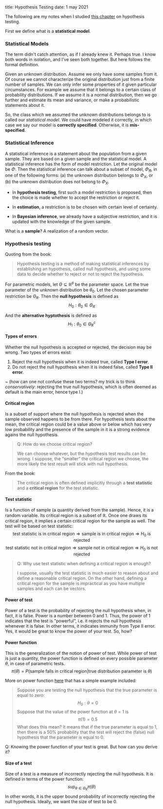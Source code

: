 title: Hypothesis Testing
date: 1 may 2021


The following are my notes when I studied [this chapter][1] on hypothesis testing.

First we define what is a **statistical model**.

### Statistical Models
The term didn't catch attention, as if I already knew it. Perhaps true. I know both words in isolation, and I've seen both together. But here follows the formal definition.

Given an unknown distribution. Assume we only have some samples from it. Of course we cannot characterize the original distribution just from a finite number of samples. We can only infer some properties of it given particular circumstances. For example we assume that it belongs to a certain class of probability distributions. If we assume it is a normal distribution, then we go further and estimate its mean and variance, or make a probabilistic statements about it. 

So, the class which we assumed the unknown distributions belongs to is called our _statistical model_. We could have modeled it correctly, in which case we say our model is **correctly specified**. Otherwise, it is **mis-specified**.


### Statistical Inference
A statistical inference is a statement about the population from a given sample. They are based on a given sample and the statistical model. A statistical inference has the form of model restriction. Let the original model be $\Phi$. Then the statistical inference can talk about a subset of model, $\Phi_R$, in one of the following forms: (a) the unknown distribution belongs to $\Phi_X$, or (b) the unknown distribution does not belong to $\Phi_X$.

- In **hypothesis testing**, first such a model restriction is proposed, then the choice is made whether to accept the restriction or reject it.

- In **estimation**, a restriction is to be chosen with certain level of certainty.

- In **Bayesian inference**, we already have a subjective restriction, and it is updated with the knowledge of the given sample.

What is a **sample**? A realization of a random vector.


### Hypothesis testing
Quoting from the book:
> Hypothesis testing is a method of making statistical inferences by establishing an hypothesis, called null hypothesis, and using some data to decide whether to reject or not to reject the hypothesis.

For parametric models, let $\Theta \subseteq \mathbb{R}^p$ be the parameter space. Let the true parameter of the unknown distribution be $\theta_0$. Let the chosen parameter restriction be $\Theta_R$. Then the **null hypothesis** is defined as
$$H_0: \theta_0 \in \Theta_R$$

And the **alternative hyptothesis** is defined as
$$H_1: \theta_0 \in \Theta_R^c$$


#### Types of errors
Whether the null hypothesis is accepted or rejected, the decision may be wrong. Two types of errors exist:
1. Reject the null hypothesis when it is indeed true, called **Type I error**.
2. Do not reject the null hypothesis when it is indeed false, called **Type II error**.

~ (how can one not confuse these two terms? my trick is to think _conservatively_: rejecting the true null hypothesis, which is often deemed as default is the main error, hence type I.)


#### Critical region
Is a subset of support where the null hypothesis is rejected when the sample observed happens to be from there. For hypothesis tests about the mean, the critical region could be a value above or below which has very low probability and the presence of the sample in it is a strong evidence agains the null hypothesis.

> Q: How do we choose critical region? 
>
> We can choose whatever, but the hypothesis test results can be wrong. I suppose, the "smaller" the critical region we choose, the more likely the test result will stick with null hypothesis. 

From the book:
> The critical region is often defined implicitly through a **test statistic** and a **critical region** for the test statistic. 

#### Test statistic
Is a function of sample (a quantity derived from the sample). Hence, it is a random variable. Its critical region is a subset of $\mathbb{R}$. Once one draws its critical region, it implies a certain critical region for the sample as well. The test will be based on test statistic:
$$
\text{test statistic is in critical region} \Rightarrow \text{sample is in critical region} \Rightarrow H_0 \text{ is rejected} 
$$$$
\text{test statistic not in critical region} \Rightarrow \text{sample not in critical region} \Rightarrow H_0 \text{ is not rejected}
$$

> Q: Why use test statistic when defining a critical region is enough?
> 
> I suppose, usually the test statistic is much easier to reason about and define a reasonable critical region. On the other hand, defining a critical region for the sample is impractical as you have multiple samples and each can be vectors.


#### Power of test
Power of a test is the probability of rejecting the null hypothesis when, in fact, it is false. Power is a number between 0 and 1. Thus, the power of 1 indicates that the test is "powerful", i.e. it rejects the null hypothesis whenever it is false. In other terms, it indicates immunity from Type II error. 
Yes, it would be great to know the power of your test. So, how? 


#### Power function
This is the generalization of the notion of power of test. While power of test is just a quantity, the power function is defined on every possible parameter $\theta$, in case of parametric tests. 
$$
\pi(\theta) = P(\text{sample falls in critical region} | \text{true distribution parameter is } \theta)
$$

More on power function [here][2] that has a simple example included:
> Suppose you are testing the null hypothesis that the true parameter is equal to zero:
> $$H_0: \theta = 0$$
> Suppose that the value of the power function at $\theta =1$ is
> $$\pi(1) = 0.5$$
> What does this mean? It means that if the true parameter is equal to 1, then there is a 50% probability that the test will reject the (false) null hypothesis that the parameter is equal to 0.


Q: Knowing the power function of your test is great. But how can you derive it?


#### Size of a test
Size of a test is a measure of incorrectly rejecting the null hypothesis. It is defined in terms of the power function:
$$
sup_{\theta \in \Theta_R} \pi(\theta)
$$
In other words, it is the upper bound probability of incorrectly rejecting the null hypothesis. Ideally, we want the size of test to be 0.




[1]: https://www.statlect.com/fundamentals-of-statistics/hypothesis-testing
[2]: https://www.statlect.com/glossary/power-function